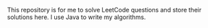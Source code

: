 This repository is for me to solve LeetCode questions and store their solutions here. I use Java to write my algorithms.